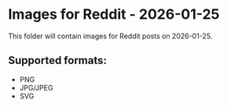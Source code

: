 # Images for Reddit - 2026-01-25

This folder will contain images for Reddit posts on 2026-01-25.

## Supported formats:
- PNG
- JPG/JPEG
- SVG
